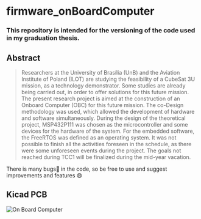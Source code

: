 # firmware_onBoardComputer

### This repository is intended for the versioning of the code used in my graduation thesis.

## Abstract
>Researchers at the University of Brasília (UnB) and the Aviation Institute of Poland (ILOT) are studying the feasibility of a CubeSat 3U mission, as a technology demonstrator. Some studies are already being carried out, in order to offer solutions for this future mission. The present research project is aimed at the construction of an Onboard Computer (OBC) for this future mission. The co-Design methodology was used, which allowed the development of hardware and software simultaneously. During the design of the theoretical project, MSP432P111 was chosen as the microcontroller and some devices for the hardware of the system. For the embedded software, the FreeRTOS was defined as an operating system. It was not possible to finish all the activities foreseen in the schedule, as there were some unforeseen events during the project. The goals not reached during TCC1 will be finalized during the mid-year vacation.


There is many bugs:bug: in the code, so be free to use and suggest improvements and features :smile:

## Kicad PCB
![On Board Computer](https://github.com/guilionzzo/tcc_files/blob/master/latex/figuras/pcbRealistic.PNG)
